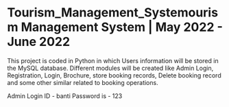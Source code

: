 # Tourism_Management_Systemourism Management System | May 2022 - June 2022
This project is coded in Python in which Users information will be stored in the MySQL database. Different modules will be created like Admin Login, Registration, Login, Brochure, store booking records, Delete booking record and some other similar related to booking operations.

Admin Login ID - banti
Password is - 123
